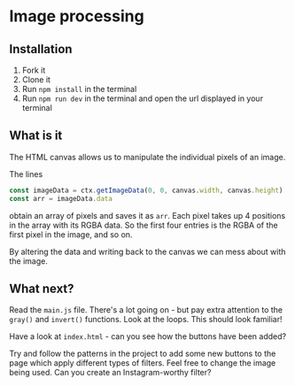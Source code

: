 # Image processing

## Installation

 1. Fork it
 1. Clone it
 1. Run `npm install` in the terminal
 1. Run `npm run dev` in the terminal and open the url displayed in your terminal

## What is it

The HTML canvas allows us to manipulate the individual pixels of an image.

The lines
```js
const imageData = ctx.getImageData(0, 0, canvas.width, canvas.height)
const arr = imageData.data
```
obtain an array of pixels and saves it as `arr`. Each pixel takes up 4 positions in the array with its RGBA data. So the first four entries is the RGBA of the first pixel in the image, and so on.

By altering the data and writing back to the canvas we can mess about with the image.

## What next?

Read the `main.js` file. There's a lot going on - but pay extra attention to the `gray()` and `invert()` functions. Look at the loops. This should look familiar!

Have a look at `index.html` - can you see how the buttons have been added?

Try and follow the patterns in the project to add some new buttons to the page which apply different types of filters. Feel free to change the image being used. Can you create an Instagram-worthy filter?

